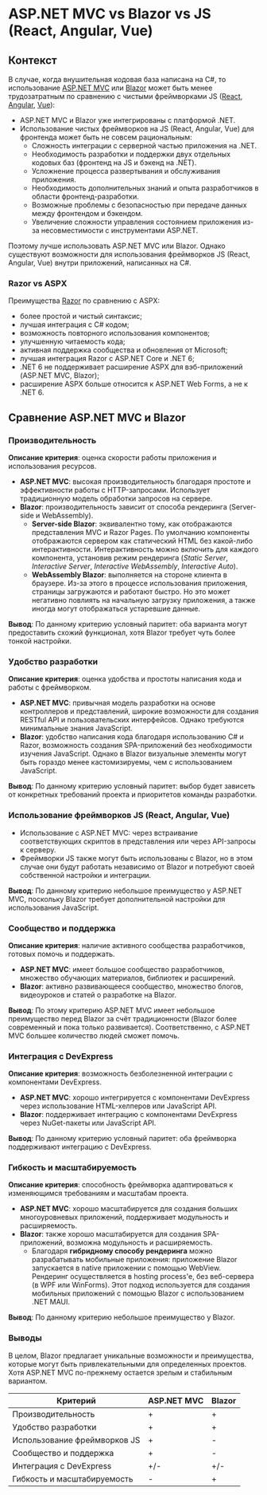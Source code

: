 # ASP.NET MVC vs Blazor vs JS (React, Angular, Vue)

## Контекст

В случае, когда внушительная кодовая база написана на C#, то использование [ASP.NET MVC](https://en.wikipedia.org/wiki/ASP.NET_MVC) или [Blazor](https://en.wikipedia.org/wiki/Blazor) может быть менее трудозатратным по сравнению с чистыми фреймворками JS ([React](https://en.wikipedia.org/wiki/React_(JavaScript_library)), [Angular](https://en.wikipedia.org/wiki/AngularJS), [Vue](https://en.wikipedia.org/wiki/Vue.js)): 
- ASP.NET MVC и Blazor уже интегрированы с платформой .NET.
- Использование чистых фреймворков на JS (React, Angular, Vue) для фронтенда может быть не совсем рациональным:
    - Сложность интеграции с серверной частью приложения на .NET.
    - Необходимость разработки и поддержки двух отдельных кодовых баз (фронтенд на JS и бэкенд на .NET).
    - Усложнение процесса развертывания и обслуживания приложения.
    - Необходимость дополнительных знаний и опыта разработчиков в области фронтенд-разработки.
    - Возможные проблемы с безопасностью при передаче данных между фронтендом и бэкендом.
    - Увеличение сложности управления состоянием приложения из-за несовместимости с инструментами ASP.NET.

Поэтому лучше использовать ASP.NET MVC или Blazor.
Однако существуют возможности для использования фреймворков JS (React, Angular, Vue) внутри приложений, написанных на C#.

### Razor vs ASPX

Преимущества [Razor](https://en.wikipedia.org/wiki/ASP.NET_Razor) по сравнению с ASPX: 
- более простой и чистый синтаксис;
- лучшая интеграция с C# кодом;
- возможность повторного использования компонентов;
- улучшенную читаемость кода;
- активная поддержка сообщества и обновления от Microsoft;
- лучшая интеграция Razor с ASP.NET Core и .NET 6;
- .NET 6 не поддерживает расширение ASPX для вэб-приложений (ASP.NET MVC, Blazor);
- расширение ASPX больше относится к ASP.NET Web Forms, а не к .NET 6.

## Сравнение ASP.NET MVC и Blazor

### Производительность

**Описание критерия**: оценка скорости работы приложения и использования ресурсов.

- **ASP.NET MVC**: высокая производительность благодаря простоте и эффективности работы с HTTP-запросами. Использует традиционную модель обработки запросов на сервере.
- **Blazor**: производительность зависит от способа рендеринга (Server-side и WebAssembly). 
    - **Server-side Blazor**: эквивалентно тому, как отображаются представления MVC и Razor Pages. По умолчанию компоненты отображаются сервером как статический HTML без какой-либо интерактивности. Интерактивность можно включить для каждого компонента, установив режим рендеринга (*Static Server*, *Interactive Server*, *Interactive WebAssembly*, *Interactive Auto*).
    - **WebAssembly Blazor**: выполняется на стороне клиента в браузере. Из-за этого в процессе использования приложения, страницы загружаются и работают быстро. Но это может негативно повлиять на начальную загрузку приложения, а также иногда могут отображаться устаревшие данные.

**Вывод**: По данному критерию условный паритет: оба варианта могут предоставить схожий функционал, хотя Blazor требует чуть более тонкой настройки.

### Удобство разработки

**Описание критерия**: оценка удобства и простоты написания кода и работы с фреймворком.

- **ASP.NET MVC**: привычная модель разработки на основе контроллеров и представлений, широкие возможности для создания RESTful API и пользовательских интерфейсов. Однако требуются минимальные знания JavaScript.
- **Blazor**: удобство написания кода благодаря использованию C# и Razor, возможность создания SPA-приложений без необходимости изучения JavaScript. Однако в Blazor визуальные элементы могут быть гораздо менее кастомизируемы, чем с использованием JavaScript.

**Вывод**: По данному критерию условный паритет: выбор будет зависеть от конкретных требований проекта и приоритетов команды разработки.

### Использование фреймворков JS (React, Angular, Vue)

- Использование с ASP.NET MVC: через встраивание соответствующих скриптов в представления или через API-запросы к серверу.
- Фреймворки JS также могут быть использованы с Blazor, но в этом случае они будут работать независимо от Blazor и потребуют своей собственной настройки и интеграции.

**Вывод**: По данному критерию небольшое преимущество у ASP.NET MVC, поскольку Blazor требует дополнительной настройки для использования JavaScript.

### Сообщество и поддержка

**Описание критерия**: наличие активного сообщества разработчиков, готовых помочь и поддержать.

- **ASP.NET MVC**: имеет большое сообщество разработчиков, множество обучающих материалов, библиотек и расширений.
- **Blazor**: активно развивающееся сообщество, множество блогов, видеоуроков и статей о разработке на Blazor.

**Вывод**: По этому критерию ASP.NET MVC имеет небольшое преимущество перед Blazor за счёт традиционности (Blazor более современный и пока только развивается). Соответственно, с ASP.NET MVC большее количество людей сможет помочь.

### Интеграция с DevExpress

**Описание критерия**: возможность безболезненной интеграции с компонентами DevExpress.

- **ASP.NET MVC**: хорошо интегрируется с компонентами DevExpress через использование HTML-хелперов или JavaScript API.
- **Blazor**: поддерживает интеграцию с компонентами DevExpress через NuGet-пакеты или JavaScript API.

**Вывод**: По данному критерию  условный паритет: оба фреймворка поддерживают интеграцию с DevExpress.

### Гибкость и масштабируемость

**Описание критерия**: способность фреймворка адаптироваться к изменяющимся требованиям и масштабам проекта.

- **ASP.NET MVC**: хорошо масштабируется для создания больших многоуровневых приложений, поддерживает модульность и расширяемость.
- **Blazor**: также хорошо масштабируется для создания SPA-приложений, возможна модульность и расширяемость.
    - Благодаря **гибридному способу рендеринга** можно разрабатывать мобильные приложения: приложение Blazor запускается в native приложении с помощью WebView. Рендеринг осуществляется в hosting process'е, без веб-сервера (в WPF или WinForms). Этот подход используется для создания мобильных приложений с помощью Blazor с использованием .NET MAUI.

**Вывод**: По данному критерию небольшое преимущество у Blazor.

### Выводы

В целом, Blazor предлагает уникальные возможности и преимущества, которые могут быть привлекательными для определенных проектов. Хотя ASP.NET MVC по-прежнему остается зрелым и стабильным вариантом.

| Критерий | ASP.NET MVC | Blazor |
| --- | --- | --- |
| Производительность | + | + |
| Удобство разработки | + | + |
| Использование фреймворков JS | + | - |
| Сообщество и поддержка | + | - |
| Интеграция с DevExpress | +/- | +/- |
| Гибкость и масштабируемость | - | + |
